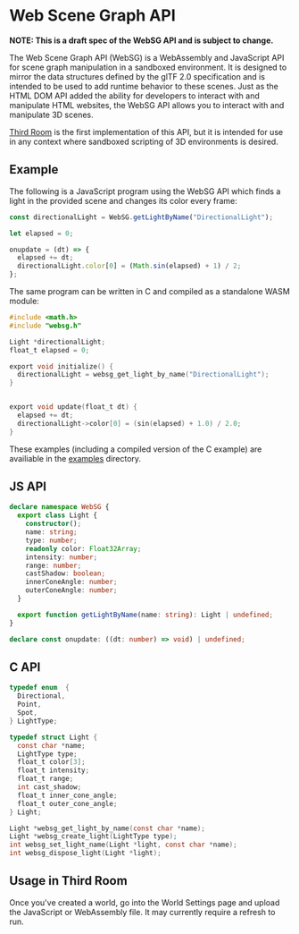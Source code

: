 # Web Scene Graph API

**NOTE: This is a draft spec of the WebSG API and is subject to change.**

The Web Scene Graph API (WebSG) is a WebAssembly and JavaScript API for scene graph manipulation in a sandboxed environment. It is designed to mirror the data structures defined by the glTF 2.0 specification and is intended to be used to add runtime behavior to these scenes. Just as the HTML DOM API added the ability for developers to interact with and manipulate HTML websites, the WebSG API allows you to interact with and manipulate 3D scenes.

[Third Room](https://thirdroom.io) is the first implementation of this API, but it is intended for use in any context where sandboxed scripting of 3D environments is desired.

## Example

The following is a JavaScript program using the WebSG API which finds a light in the provided scene and changes its color every frame:

```js
const directionalLight = WebSG.getLightByName("DirectionalLight");

let elapsed = 0;

onupdate = (dt) => {
  elapsed += dt;
  directionalLight.color[0] = (Math.sin(elapsed) + 1) / 2;
};
```

The same program can be written in C and compiled as a standalone WASM module:

```c
#include <math.h>
#include "websg.h"

Light *directionalLight;
float_t elapsed = 0;

export void initialize() {
  directionalLight = websg_get_light_by_name("DirectionalLight");
}


export void update(float_t dt) {
  elapsed += dt;
  directionalLight->color[0] = (sin(elapsed) + 1.0) / 2.0;
}
```

These examples (including a compiled version of the C example) are availiable in the [examples](https://github.com/matrix-org/thirdroom/tree/main/examples/) directory.

## JS API

```ts
declare namespace WebSG {
  export class Light {
    constructor();
    name: string;
    type: number;
    readonly color: Float32Array;
    intensity: number;
    range: number;
    castShadow: boolean;
    innerConeAngle: number;
    outerConeAngle: number;
  }

  export function getLightByName(name: string): Light | undefined;
}

declare const onupdate: ((dt: number) => void) | undefined;
```

## C API

```c
typedef enum  {
  Directional,
  Point,
  Spot,
} LightType;

typedef struct Light {
  const char *name;
  LightType type;
  float_t color[3];
  float_t intensity;
  float_t range;
  int cast_shadow;
  float_t inner_cone_angle;
  float_t outer_cone_angle;
} Light;

Light *websg_get_light_by_name(const char *name);
Light *websg_create_light(LightType type);
int websg_set_light_name(Light *light, const char *name);
int websg_dispose_light(Light *light);
```

## Usage in Third Room

Once you've created a world, go into the World Settings page and upload the JavaScript or WebAssembly file. It may currently require a refresh to run.
